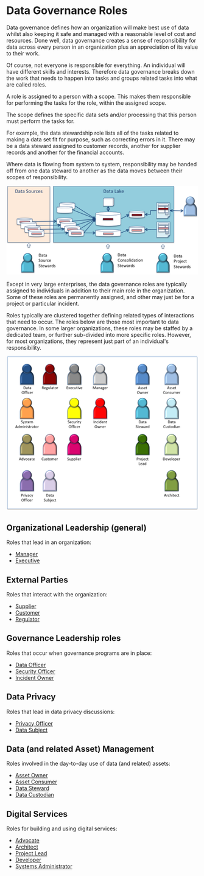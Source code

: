 <!-- SPDX-License-Identifier: CC-BY-4.0 -->
<!-- Copyright Contributors to the ODPi Data Governance project. -->

# Data Governance Roles

Data governance defines how an organization will make best use of data whilst also
keeping it safe and managed with a reasonable level of cost and resources.
Done well, data governance creates a sense of responsibility for data across every
person in an organization plus an appreciation of its value to their work.

Of course, not everyone is responsible for everything.  An individual will
have different skills and interests.  Therefore data governance breaks down the
work that needs to happen into tasks and groups related tasks into what are called
roles.

A role is assigned to a person with a scope.  This makes them responsible for
performing the tasks for the role, within the assigned scope.

The scope defines the specific
data sets and/or processing that this person must perform the tasks for.

For example, the data stewardship
role lists all of the tasks related to making a data set fit for purpose, such
as correcting errors in it.
There may be a data steward assigned to customer records, another for supplier
records and another for the financial accounts.

Where data is flowing from system to system, responsibility may be handed
off from one data steward to another as the data moves between their scopes of
responsibility.

![Hand-off between roles with different scopes](role-scopes.png)

Except in very large enterprises, the data governance roles are typically assigned
to individuals in addition to their main role in the organization.
Some of these roles are permanently assigned, and other may just be for a
project or particular incident.

Roles typically are clustered together defining related types of interactions
that need to occur.  The roles below are those most important to data
governance.  In some larger organizations, these roles may be staffed by a dedicated
team, or further sub-divided into more specific roles.  However, for most
organizations, they represent just part of an individual's responsibility.

![Role Summary](role-summary.png)

## Organizational Leadership (general)

Roles that lead in an organization:

* [Manager](manager-role.md)
* [Executive](executive-role.md)

## External Parties

Roles that interact with the organization:

* [Supplier](supplier-role.md)
* [Customer](customer-role.md)
* [Regulator](regulator-role.md)

## Governance Leadership roles

Roles that occur when governance programs are in place:

* [Data Officer](data-officer-role.md)
* [Security Officer](security-officer-role.md)
* [Incident Owner](incident-owner-role.md)

## Data Privacy

Roles that lead in data privacy discussions:

* [Privacy Officer](privacy-officer-role.md)
* [Data Subject](data-subject-role.md)

## Data (and related Asset) Management

Roles involved in the day-to-day use of data (and related) assets:

* [Asset Owner](asset-owner-role.md)
* [Asset Consumer](asset-consumer-role.md)
* [Data Steward](data-steward-role.md)
* [Data Custodian](data-custodian-role.md)

## Digital Services

Roles for building and using digital services:

* [Advocate](advocate-role.md)
* [Architect](architect-role.md)
* [Project Lead](project-lead-role.md)
* [Developer](developer-role.md)
* [Systems Administrator](systems-administrator-role.md)

